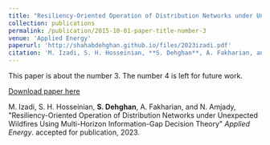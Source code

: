 ```yaml
---
title: "Resiliency-Oriented Operation of Distribution Networks under Unexpected Wildfires Using Multi-Horizon Information-Gap Decision Theory"
collection: publications
permalink: /publication/2015-10-01-paper-title-number-3
venue: 'Applied Energy'
paperurl: 'http://shahabdehghan.github.io/files/2023izadi.pdf'
citation: 'M. Izadi, S. H. Hosseinian, **S. Dehghan**, A. Fakharian, and N. Amjady.&quot;Resiliency-Oriented Operation of Distribution Networks under Unexpected Wildfires Using Multi-Horizon Information-Gap Decision Theory.&quot; <i>Applied Energy</i>. accepted for publication, 2023.'
---
```

This paper is about the number 3. The number 4 is left for future work.

[Download paper here](http://shahabdehghan.github.io/files/2023izadi.pdf)

M. Izadi, S. H. Hosseinian, **S. Dehghan**, A. Fakharian, and N. Amjady, "Resiliency-Oriented Operation of Distribution Networks under Unexpected Wildfires Using Multi-Horizon Information-Gap Decision Theory" <i>Applied Energy</i>. accepted for publication, 2023.

